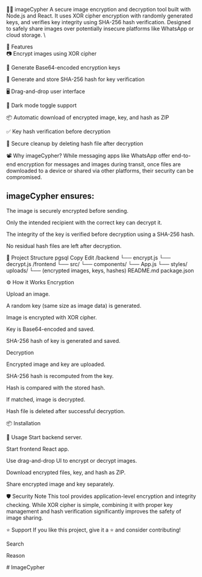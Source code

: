 📸🔐 imageCypher
A secure image encryption and decryption tool built with Node.js and React. It uses XOR cipher encryption with randomly generated keys, and verifies key integrity using SHA-256 hash verification. Designed to safely share images over potentially insecure platforms like WhatsApp or cloud storage.  \

📌 Features  
📷 Encrypt images using XOR cipher  

🔑 Generate Base64-encoded encryption keys  

📝 Generate and store SHA-256 hash for key verification

🖥️ Drag-and-drop user interface

🌙 Dark mode toggle support

📦 Automatic download of encrypted image, key, and hash as ZIP

✅ Key hash verification before decryption

🧹 Secure cleanup by deleting hash file after decryption

📽️ Why imageCypher?
While messaging apps like WhatsApp offer end-to-end encryption for messages and images during transit, once files are downloaded to a device or shared via other platforms, their security can be compromised.

## imageCypher ensures:

The image is securely encrypted before sending.

Only the intended recipient with the correct key can decrypt it.

The integrity of the key is verified before decryption using a SHA-256 hash.

No residual hash files are left after decryption.

📂 Project Structure
pgsql
Copy
Edit
/backend
  └── encrypt.js
  └── decrypt.js
/frontend
  └── src/
    └── components/
    └── App.js
    └── styles/
uploads/
  └── (encrypted images, keys, hashes)
README.md
package.json

⚙️ How it Works
Encryption

Upload an image.

A random key (same size as image data) is generated.

Image is encrypted with XOR cipher.

Key is Base64-encoded and saved.

SHA-256 hash of key is generated and saved.

Decryption

Encrypted image and key are uploaded.

SHA-256 hash is recomputed from the key.

Hash is compared with the stored hash.

If matched, image is decrypted.

Hash file is deleted after successful decryption.

📦 Installation


🚀 Usage
Start backend server.

Start frontend React app.

Use drag-and-drop UI to encrypt or decrypt images.

Download encrypted files, key, and hash as ZIP.

Share encrypted image and key separately.

🛡️ Security Note
This tool provides application-level encryption and integrity checking. While XOR cipher is simple, combining it with proper key management and hash verification significantly improves the safety of image sharing.


⭐️ Support
If you like this project, give it a ⭐️ and consider contributing!












Search

Reason



#   I m a g e C y p h e r 
 
 
